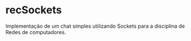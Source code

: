 # recSockets
Implementação de um chat simples utilizando Sockets para a disciplina de Redes de computadores.
